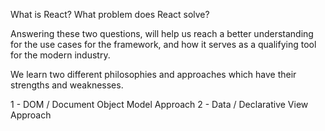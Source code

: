 What is React? 
What problem does React solve?

Answering these two questions, will help us reach a better understanding
for the use cases for the framework, and how it serves as a qualifying 
tool for the modern industry. 

We learn two different philosophies and approaches which have their 
strengths and weaknesses. 

1 - DOM / Document Object Model Approach 
2 - Data / Declarative View Approach 


